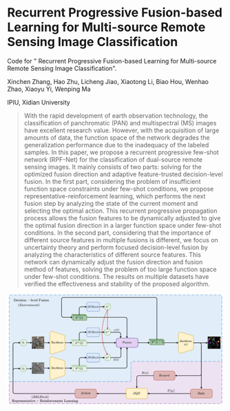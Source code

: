 # Recurrent Progressive Fusion-based Learning for Multi-source Remote Sensing Image Classification

Code for " Recurrent Progressive Fusion-based Learning for Multi-source Remote Sensing Image Classification".

Xinchen Zhang, Hao Zhu,  Licheng Jiao,  Xiaotong Li, Biao Hou, Wenhao Zhao, Xiaoyu Yi, Wenping Ma

IPIU, Xidian University

> With the rapid development of earth observation technology, the classification of panchromatic (PAN) and multispectral (MS) images have excellent research value. However, with the acquisition of large amounts of data, the function space of the network degrades the generalization performance due to the inadequacy of the labeled samples. In this paper, we propose a recurrent progressive few-shot network (RPF-Net) for the classification of dual-source remote sensing images. It mainly consists of two parts: solving for the optimized fusion direction and adaptive feature-trusted decision-level fusion. In the first part, considering the problem of insufficient function space constraints under few-shot conditions, we propose representative-reinforcement learning, which performs the next fusion step by analyzing the state of the current moment and selecting the optimal action. This recurrent progressive propagation process allows the fusion features to be dynamically adjusted to give the optimal fusion direction in a larger function space under few-shot conditions. In the second part, considering that the importance of different source features in multiple fusions is different, we focus on uncertainty theory and perform focused decision-level fusion by analyzing the characteristics of different source features. This network can dynamically adjust the fusion direction and fusion method of features, solving the problem of too large function space under few-shot conditions. The results on multiple datasets have verified the effectiveness and stability of the proposed algorithm.

![](./assets/net.png)